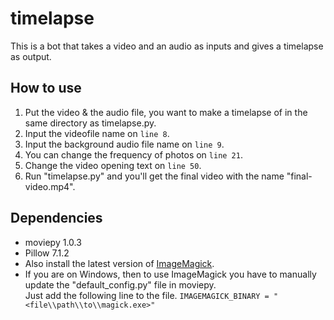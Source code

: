 # timelapse

This is a bot that takes a video and an audio as inputs and gives a timelapse as output.

## How to use

1. Put the video & the audio file, you want to make a timelapse of in the same directory as timelapse.py.
2. Input the videofile name on ```line 8```.
3. Input the background audio file name on ```line 9```.
4. You can change the frequency of photos on ```line 21```.
3. Change the video opening text on ```line 50```.
4. Run "timelapse.py" and you'll get the final video with the name "final-video.mp4".

## Dependencies

- moviepy 1.0.3
- Pillow 7.1.2
- Also install the latest version of [ImageMagick](https://imagemagick.org/script/download.php).
- If you are on Windows, then to use ImageMagick you have to manually update the "default_config.py" file in moviepy.\
Just add the following line to the file.
```IMAGEMAGICK_BINARY = "<file\\path\\to\\magick.exe>"```

